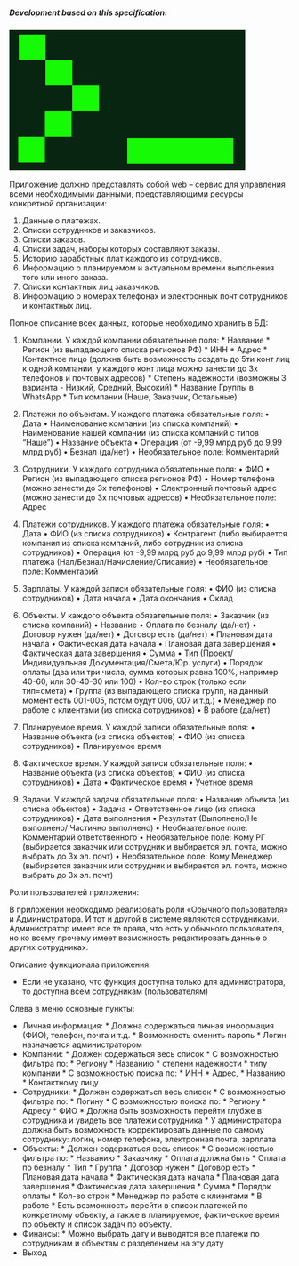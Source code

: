 ##### *Development based on this specification*:

![Logo](resources/icon.png)

Приложение должно представлять собой web – сервис для управления всеми необходимыми данными, представляющими ресурсы конкретной организации: 

1.	Данные о платежах.
2.	Списки сотрудников и заказчиков.
3.	Списки заказов.
4.	Списки задач, наборы которых составляют заказы.
5.	Историю заработных плат каждого из сотрудников. 
6.	Информацию о планируемом и актуальном времени выполнения того или иного заказа.
7.	Списки контактных лиц заказчиков.
8.	Информацию о номерах телефонах и электронных почт сотрудников и контактных лиц. 

Полное описание всех данных, которые необходимо хранить в БД:

1.	Компании. У каждой компании обязательные поля: 
        *	Название
        *	Регион (из выпадающего списка регионов РФ)
        *	ИНН
        *	Адрес
        *	Контактное лицо (должна быть возможность создать до 5ти конт лиц к одной компании, у каждого конт лица можно занести до 3х телефонов и почтовых адресов)
        *	Степень надежности (возможны 3 варианта - Низкий, Средний, Высокий)
        *	Название Группы в WhatsApp
        *	Тип компании (Наше, Заказчик, Остальные)

2.	Платежи по объектам. У каждого платежа обязательные поля: 
•	Дата
•	Наименование компании (из списка компаний)
•	Наименование нашей компании (из списка компаний с типов “Наше”) 
•	Название объекта
•	Операция (от -9,99 млрд руб до 9,99 млрд руб)
•	Безнал (да/нет)
•	Необязательное поле: Комментарий
 
3.	Сотрудники. У каждого сотрудника обязательные поля: 
•	ФИО
•	Регион (из выпадающего списка регионов РФ)
•	Номер телефона (можно занести до 3х телефонов)
•	Электронный почтовый адрес (можно занести до 3х почтовых адресов)
•	Необязательное поле: Адрес

4.	Платежи сотрудников. У каждого платежа обязательные поля: 
•	Дата
•	ФИО (из списка сотрудников)
•	Контрагент (либо выбирается компания из списка компаний, либо сотрудник из списка сотрудников)
•	Операция (от -9,99 млрд руб до 9,99 млрд руб)
•	Тип платежа (Нал/Безнал/Начисление/Списание)
•	Необязательное поле: Комментарий

5.	Зарплаты. У каждой записи обязательные поля: 
•	ФИО (из списка сотрудников)
•	Дата начала
•	Дата окончания 
•	Оклад

6.	Объекты. У каждого объекта обязательные поля: 
•	Заказчик (из списка компаний)
•	Название 
•	Оплата по безналу (да/нет)
•	Договор нужен (да/нет) 
•	Договор есть (да/нет) 
•	Плановая дата начала
•	Фактическая дата начала
•	Плановая дата завершения
•	Фактическая дата завершения
•	Сумма 
•	Тип (Проект/Индивидуальная Документация/Смета/Юр. услуги)
•	Порядок оплаты (два или три числа, сумма которых равна 100%, например 40-60, или 30-40-30 или 100)
•	Кол-во строк (только если тип=смета)
•	Группа (из выпадающего списка групп, на данный момент есть 001-005, потом будут 006, 007 и т.д.)
•	Менеджер по работе с клиентами (из списка сотрудников)
•	В работе (да/нет)

7.	Планируемое время. У каждой записи обязательные поля: 
•	Название объекта (из списка объектов)
•	ФИО (из списка сотрудников)
•	Планируемое время

8.	Фактическое время. У каждой записи обязательные поля: 
•	Название объекта (из списка объектов)
•	ФИО (из списка сотрудников)
•	Дата
•	Фактическое время
•	Учетное время

9.	Задачи. У каждой задачи обязательные поля: 
•	Название объекта (из списка объектов)
•	Задача
•	Ответственное лицо  (из списка сотрудников)
•	Дата выполнения
•	Результат (Выполнено/Не выполнено/ Частично выполнено)
•	Необязательное поле: Комментарий ответственного
•	Необязательное поле: Кому РГ (выбирается заказчик или сотрудник и выбирается эл. почта, можно выбрать до 3х эл. почт)
•	Необязательное поле: Кому Менеджер (выбирается заказчик или сотрудник и выбирается эл. почта, можно выбрать до 3х эл. почт)

Роли пользователей приложения:

В приложении необходимо реализовать роли «Обычного пользователя» и Администратора. И тот и другой в системе являются сотрудниками. Администратор имеет все те права, что есть у обычного пользователя, но ко всему прочему имеет возможность редактировать данные  о других сотрудниках. 

Описание функционала приложения: 

* Если не указано, что функция доступна только для администратора, то доступна всем сотрудникам (пользователям)

Слева в меню основные пункты:

*	Личная информация: 
        *	Должна содержаться личная информация (ФИО),  телефон, почта и т.д.
        *	Возможность сменить пароль 
        *	Логин назначается администратором
*	Компании:
        *	Должен содержаться весь список
        *	С возможностью фильтра по:
                *	Региону
                *	Названию
                *	степени надежности
                *	типу компании
        *	С возможностью поиска по: 
                *	ИНН
                *	Адрес,
                *	Названию 
                *	Контактному лицу
*	Сотрудники:
        *	Должен содержаться весь список
        *	С возможностью фильтра по:
                *	Логину
        *	С возможностью поиска по: 
                *	Региону
                *	Адресу
                *	ФИО
        *	Должна быть возможность перейти глубже в сотрудника и увидеть все платежи сотрудника
        *	У администратора должна быть возможность корректировать данные по самому сотруднику: логин, номер телефона, электронная почта, зарплата
*	Объекты:
        *	Должен содержаться весь список
        *	С возможностью фильтра по:
                *	Названию
                *	Заказчику
                *	Оплата должна быть
                *	Оплата по безналу
                *	Тип
                *	Группа
                *	Договор нужен
                *	Договор есть
                *	Плановая дата начала 
                *	Фактическая дата начала
                *	Плановая дата завершения
                *	Фактическая дата завершения
                *	Сумма
                *	Порядок оплаты
                *	Кол-во строк
                *	Менеджер по работе с клиентами
                *	В работе
        *	Есть возможность перейти в список платежей по конкретному объекту, а также в планируемое, фактическое время по объекту и список задач по объекту.
*	Финансы:
        *	Можно выбрать дату и выводятся все платежи по сотрудникам и объектам с разделением на эту дату
*	Выход
